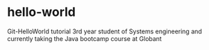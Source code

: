 # hello-world
Git-HelloWorld tutorial
3rd year student of Systems engineering and currently taking the Java bootcamp course at Globant
